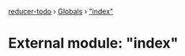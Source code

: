 [reducer-todo](../README.md) › [Globals](../globals.md) › ["index"](_index_.md)

# External module: "index"


